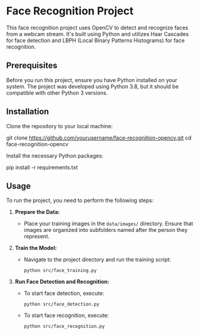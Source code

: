 # Face Recognition Project

This face recognition project uses OpenCV to detect and recognize faces from a webcam stream. It's built using Python and utilizes Haar Cascades for face detection and LBPH (Local Binary Patterns Histograms) for face recognition.

## Prerequisites

Before you run this project, ensure you have Python installed on your system. The project was developed using Python 3.8, but it should be compatible with other Python 3 versions.

## Installation

Clone the repository to your local machine:

git clone https://github.com/yourusername/face-recognition-opencv.git cd face-recognition-opencv

Install the necessary Python packages:

pip install -r requirements.txt


## Usage

To run the project, you need to perform the following steps:

1. **Prepare the Data:**
   - Place your training images in the `data/images/` directory. Ensure that images are organized into subfolders named after the person they represent.

2. **Train the Model:**
   - Navigate to the project directory and run the training script:
     ```
     python src/face_training.py
     ```

3. **Run Face Detection and Recognition:**
   - To start face detection, execute:
     ```
     python src/face_detection.py
     ```
   - To start face recognition, execute:
     ```
     python src/face_recognition.py
     ```
